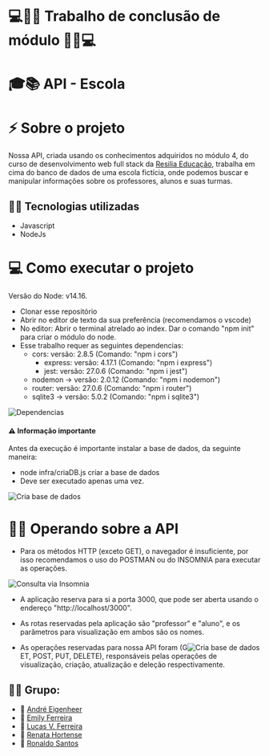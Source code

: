 # 💻👩‍💻 Trabalho de conclusão de módulo 👩‍💻💻 

# 🎓📚 API - Escola 

# ⚡ Sobre o projeto

Nossa API, criada usando os conhecimentos adquiridos no módulo 4, do curso de desenvolvimento web full stack da [Resilia Educação](https://www.resilia.com.br/ "Site da Resilia"),  trabalha em cima do banco de dados de uma escola fictícia, onde podemos buscar e manipular informações sobre os professores, alunos e suas turmas. 

## 👩‍💻 Tecnologias utilizadas

- Javascript
- NodeJs

# 💻 Como executar o projeto

Versão do Node: v14.16.

- Clonar esse repositório
- Abrir no editor de texto da sua preferência (recomendamos o vscode)
- No editor: Abrir o terminal atrelado ao index. Dar o comando "npm init" para criar o módulo do node. 
- Esse trabalho requer as seguintes dependencias: 
	-   cors: versão: 2.8.5 (Comando: "npm i cors")
    	-   express: versão: 4.17.1 (Comando: "npm i express")
    	-   jest: versão: 27.0.6 (Comando: "npm i jest")
	-   nodemon -> versão: 2.0.12 (Comando: "npm i nodemon")  
	-   router: versão: 27.0.6 (Comando: "npm i router")
	-   sqlite3 -> versão: 5.0.2 (Comando: "npm i sqlite3") 

![Dependencias](https://user-images.githubusercontent.com/81193034/127494428-9e91536f-bb5d-4f60-812b-0328813ea5ca.png)


#### ⚠️ Informação importante 

Antes da execução é importante instalar a base de dados, da seguinte maneira:

- node infra/criaDB.js criar a base de dados
- Deve ser executado apenas uma vez.

![Cria base de dados](https://user-images.githubusercontent.com/81193034/127495435-96045660-4893-4091-9d25-9283e7b16e6f.PNG)


# 👨‍💻 Operando sobre a API

- Para os métodos HTTP (exceto GET), o navegador é insuficiente, por isso recomendamos o uso do POSTMAN ou do INSOMNIA para executar as operações.

![Consulta via Insomnia](https://user-images.githubusercontent.com/81193034/127494355-d808d6d7-e4aa-408c-908b-b45b037c93ee.PNG)

- A aplicação reserva para si a porta 3000, que pode ser aberta usando o endereço "http://localhost/3000". 

- As rotas reservadas pela aplicação são "professor"  e "aluno", e os parâmetros para visualização em ambos são os nomes.

- As operações reservadas para nossa API foram (G![Cria base de dados](https://user-images.githubusercontent.com/81193034/127495348-c85ca9ce-29da-4380-af00-5f4b8c646a3a.PNG)
ET, POST, PUT, DELETE), responsáveis pelas operações de visualização, criação, atualização e deleção respectivamente.

## 🤜🤛 Grupo:

- 👨 [André Eigenheer](https://github.com/andreeigenheer "github do André")
- 👩 [Emily Ferreira](https://github.com/EmilyFZ "github da Emily")
- 👨 [Lucas V. Ferreira](https://github.com/LucasViniciusF "github do Lucas")
- 👩 [Renata Hortense](https://github.com/renatahortense "github da Renata")
- 👨 [Ronaldo Santos](https://github.com/ronfsantos "github do Ronaldo")
